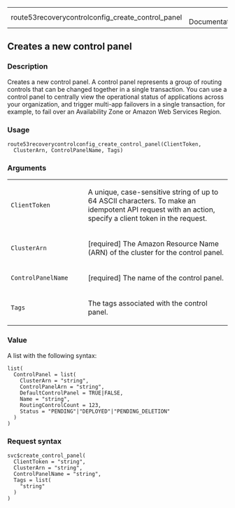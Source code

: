 <table style="width: 100%;">
<tbody>
<tr class="odd">
<td>route53recoverycontrolconfig_create_control_panel</td>
<td style="text-align: right;">R Documentation</td>
</tr>
</tbody>
</table>

## Creates a new control panel

### Description

Creates a new control panel. A control panel represents a group of
routing controls that can be changed together in a single transaction.
You can use a control panel to centrally view the operational status of
applications across your organization, and trigger multi-app failovers
in a single transaction, for example, to fail over an Availability Zone
or Amazon Web Services Region.

### Usage

    route53recoverycontrolconfig_create_control_panel(ClientToken,
      ClusterArn, ControlPanelName, Tags)

### Arguments

<table>
<colgroup>
<col style="width: 35%" />
<col style="width: 65%" />
</colgroup>
<tbody>
<tr class="odd">
<td><code
id="route53recoverycontrolconfig_create_control_panel_:_ClientToken">ClientToken</code></td>
<td><p>A unique, case-sensitive string of up to 64 ASCII characters. To
make an idempotent API request with an action, specify a client token in
the request.</p></td>
</tr>
<tr class="even">
<td><code
id="route53recoverycontrolconfig_create_control_panel_:_ClusterArn">ClusterArn</code></td>
<td><p>[required] The Amazon Resource Name (ARN) of the cluster for the
control panel.</p></td>
</tr>
<tr class="odd">
<td><code
id="route53recoverycontrolconfig_create_control_panel_:_ControlPanelName">ControlPanelName</code></td>
<td><p>[required] The name of the control panel.</p></td>
</tr>
<tr class="even">
<td><code
id="route53recoverycontrolconfig_create_control_panel_:_Tags">Tags</code></td>
<td><p>The tags associated with the control panel.</p></td>
</tr>
</tbody>
</table>

### Value

A list with the following syntax:

    list(
      ControlPanel = list(
        ClusterArn = "string",
        ControlPanelArn = "string",
        DefaultControlPanel = TRUE|FALSE,
        Name = "string",
        RoutingControlCount = 123,
        Status = "PENDING"|"DEPLOYED"|"PENDING_DELETION"
      )
    )

### Request syntax

    svc$create_control_panel(
      ClientToken = "string",
      ClusterArn = "string",
      ControlPanelName = "string",
      Tags = list(
        "string"
      )
    )
